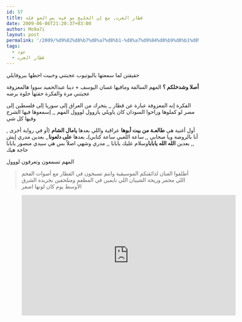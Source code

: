 ```yaml
---
id: 57
title: قطار العرب, مع إن الخليج مو فيه بس الجو فلة
date: 2009-06-06T21:20:37+03:00
author: Mo9a7i
layout: post
permalink: '/2009/%d9%82%d8%b7%d8%a7%d8%b1-%d8%a7%d9%84%d8%b9%d8%b1%d8%a8-%d9%85%d8%b9-%d8%a5%d9%86-%d8%a7%d9%84%d8%ae%d9%84%d9%8a%d8%ac-%d9%85%d9%88-%d9%81%d9%8a%d9%87-%d8%a8%d8%b3-%d8%a7%d9%84%d8%ac%d9%88-%d9%81/'
tags:
  - عود
  - قطار العرب
---
```


حقيقتن لما سمعتها باليوتيوب عجبتني وحبيت احطها ببروفايلي

**أصلا وشدخلكم ؟**
المهم السالفة ومافيها
غسان اليوسف + دينا عبدالحميد سووا هالمعزوفة عجبتني مرة والفكرة حقتها حلوة برضه

الفكرة إنه المعزوفة عبارة عن قطار ,, يتحرك من العراق إلى سوريا إلى فلسطين إلى مصر لو كملوها وراحوا السودان كان ياويلي يازوول لووول
المهم ,, إسمعوها فيها الشرح وفيها كل شي

أول أغنية هي **طالعـة من بيت أبوها** عراقية واللي بعدها **يامال الشام** (أو في رواية أخرى , أنا بالروضة ويا صحابي ,, ساعة اللعبي ساعة كتابي)ـ
بعدها **على دلعونا**,, بعدين  مدري إيش ,, بعدين **الله الله يابابا**وسلام عليك يابابا ,, مدري وشهي اصلاً بس هي  سيدي منصور يابابا حاجة هيك

المهم تسمعون وتعرفون لووول

> أطلقوا العنان لذائقتكم الموسيقية وانتم تسبحون في القطار مع أصوات الفحم اللي مجمر وريحة الشيبان اللي نايمين في  المطعم ومتلحفين بجريدة الشرق الأوسط يوم كان لونها اصفر

<figure class="video_container">
  <iframe width="560" height="315" src="https://www.youtube.com/embed/O1s3YCQ7sYU" frameborder="0" allow="accelerometer; autoplay; clipboard-write; encrypted-media; gyroscope; picture-in-picture" allowfullscreen></iframe>
</figure>